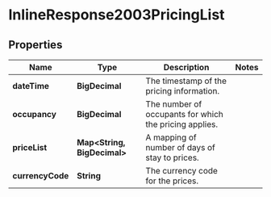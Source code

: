 

# InlineResponse2003PricingList


## Properties

Name | Type | Description | Notes
------------ | ------------- | ------------- | -------------
**dateTime** | **BigDecimal** | The timestamp of the pricing information. | 
**occupancy** | **BigDecimal** | The number of occupants for which the pricing applies. | 
**priceList** | **Map&lt;String, BigDecimal&gt;** | A mapping of number of days of stay to prices. | 
**currencyCode** | **String** | The currency code for the prices. | 



